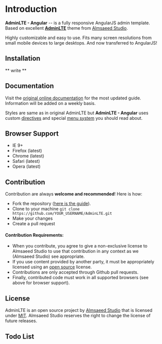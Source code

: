 Introduction
============

**AdminLTE - Angular** -- is a fully responsive AngularJS admin template. Based on excellent **[AdminLTE](https://github.com/almasaeed2010/AdminLTE)** theme from [Almsaeed Studio](https://almsaeedstudio.com).

Highly customizable and easy to use. Fits many screen resolutions from small mobile devices to large desktops. And now transferred to AngularJS!

Installation
------------

** write **

Documentation
-------------
Visit the [original online documentation](https://almsaeedstudio.com/themes/AdminLTE/documentation/index.html) for the most
updated guide. Information will be added on a weekly basis.

Styles are same as in original AdminLTE but **AdminLTE - Angular** uses custom [directives](#) and special [menu system](#)
you should read about.

Browser Support
---------------
- IE 9+
- Firefox (latest)
- Chrome (latest)
- Safari (latest)
- Opera (latest)

Contribution
------------
Contribution are always **welcome and recommended**! Here is how:

- Fork the repository ([here is the guide](https://help.github.com/articles/fork-a-repo/)).
- Clone to your machine ```git clone https://github.com/YOUR_USERNAME/AdminLTE.git```
- Make your changes
- Create a pull request

#### Contribution Requirements:

- When you contribute, you agree to give a non-exclusive license to Almsaeed Studio to use that contribution in any context as we (Almsaeed Studio) see appropriate.
- If you use content provided by another party, it must be appropriately licensed using an [open source](http://opensource.org/licenses) license.
- Contributions are only accepted through Github pull requests.
- Finally, contributed code must work in all supported browsers (see above for browser support).

License
-------
AdminLTE is an open source project by [Almsaeed Studio](https://almsaeedstudio.com) that is licensed under [MIT](http://opensource.org/licenses/MIT). Almsaeed Studio
reserves the right to change the license of future releases.

Todo List
---------



